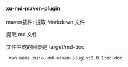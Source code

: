 #### xu-md-maven-plugin

maven插件: 提取 Markdown 文件

提取 md 文件

文件生成的目录是 target/md-doc

```shell
 mvn name.xu:xu-md-maven-plugin:0.0.1:md-doc
```